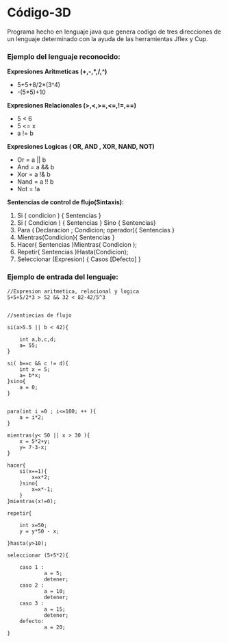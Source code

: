 # Código-3D
Programa hecho en lenguaje java que genera codigo de tres direcciones de un lenguaje determinado con la ayuda de las herramientas
Jflex y Cup.

### Ejemplo del lenguaje reconocido:

**Expresiones Aritmeticas (+,-,*,/,^)**
* 5+5+8/2*(3^4)
* -(5*5)+10

**Expresiones Relacionales (>,<,>=,<=,!=,==)**
* 5 < 6 
* 5 <= x
* a != b

**Expresiones Logicas ( OR, AND , XOR, NAND, NOT)**
* Or = a || b 
* And = a && b
* Xor = a !& b
* Nand = a !! b
* Not = !a

**Sentencias de control de flujo(Sintaxis):**
1. Si ( condicion ) { Sentencias }
2. Si ( Condicion ) { Sentencias } Sino { Sentencias}
3. Para ( Declaracion ; Condicion; operador){ Sentencias }
4. Mientras(Condicion){ Sentencias }
5. Hacer{ Sentencias }Mientras( Condicion );
6. Repetir{ Sentencias }Hasta(Condicion);
7. Seleccionar (Expresion) {  Casos  [Defecto] } 

### Ejemplo de entrada del lenguaje:

```[java]
//Expresion aritmetica, relacional y logica
5+5+5/2*3 > 52 && 32 < 82-42/5^3


//sentiecias de flujo

si(a>5.5 || b < 42){
	
	int a,b,c,d;
	a= 55;
}

si( b==c && c != d){
	int x = 5;
	a= b*x;
}sino{
	a = 0;
}


para(int i =0 ; i<=100; ++ ){
	a = i*2;
}

mientras(y< 50 || x > 30 ){
	x = 5*2+y;
	y= 7-3-x;
}

hacer{
	si(x==1){
		x=x*2;
	}sino{
		x=x*-1;
	}
}mientras(x!=0);

repetir{
	
	int x=50;
	y = y*50 - x;

}hasta(y>10);

seleccionar (5+5*2){
	
	caso 1 : 
			a = 5; 
			detener;
	caso 2 :
			a = 10; 
			detener;
	caso 3 :  
			a = 15;
			detener;
	defecto: 
			a = 20;
}
```



